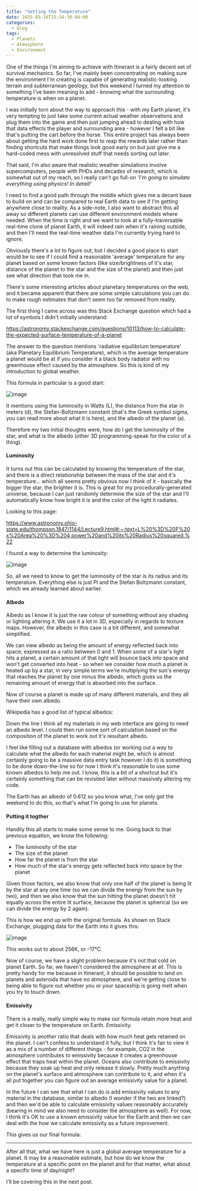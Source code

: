 ```yaml
---
title: "Setting the Temperature"
date: 2025-03-16T15:34:30-04:00
categories:
  - blog
tags:
  - Planets
  - Atmosphere
  - Environment
---
```


One of the things I'm aiming to achieve with Itinerant is a fairly decent set of survival mechanics. So far, I've mainly been concentrating on making sure the environment I'm creating is capable of generating realistic-looking terrain and subterranean geology, but this weekend I turned my attention to something I've been meaning to add - knowing what the surrounding temperature is when on a planet.

I was initially torn about the way to approach this - with my Earth planet, it's very tempting to just take some current actual weather observations and plug them into the game and then just jumping ahead to dealing with how that data effects the player and surrounding area - however I felt a bit like that's putting the cart before the horse. This entire project has always been about getting the hard work done first to reap the rewards later rather than finding shortcuts that make things look good early on but just give me a hard-coded mess with unresolved stuff that needs sorting out later.

That said, I'm also aware that realistic weather simulations involve supercomputers, people with PHDs and decades of research, which is somewhat out of my reach, so I really can't go full-on *'I'm going to simulate everything using physics! In detail!'*

I need to find a good path through the middle which gives me a decent base to build on and can be compared to real Earth data to see if I'm getting anywhere close to reality. As a side-note, I also want to abstract this all away so different planets can use different environment models where needed. When the time is right and we want to look at a fully-traversable real-time clone of planet Earth, it will indeed rain when it's raining outside, and then I'll need the real-time weather data I'm currently trying hard to ignore.

Obviously there's a lot to figure out, but I decided a good place to start would be to see if I could find a reasonable 'average' temperature for any planet based on some known factors (like size/brightness of it's star, distance of the planet to the star and the size of the planet) and then just see what direction that took me in.

There's some interesting articles about planetary temperatures on the web, and it became apparent that there are some simple calculations you can do to make rough estimates that don't seem too far removed from reality.

The first thing I came across was this Stack Exchange question which had a lot of symbols I didn't initially understand:

https://astronomy.stackexchange.com/questions/10113/how-to-calculate-the-expected-surface-temperature-of-a-planet

The answer to the question mentions 'radiative equilibrium temperature' (aka Planetary Equilibrium Temperature), which is the average temperature a planet would be at if you consider it a black body radiator with no greenhouse effect caused by the atmosphere. So this is kind of my introduction to global weather.

This formula in particular is a good start:

![image](https://github.com/user-attachments/assets/aff2c930-e189-4387-ba5f-bff79ddf8499)

It mentions using the luminosity in Watts (L), the distance from the star in meters (d), the Stefan-Boltzmann constant (that's the Greek symbol sigma, you can read more about what it is here), and the albedo of the planet (a).

Therefore my two initial thoughts were, how do I get the luminosity of the star, and what is the albedo (other 3D programming-speak for the color of a thing).

#### Luminosity 

It turns out this can be calculated by knowing the temperature of the star, and there is a direct relationship between the mass of the star and it's temperature... which all seems pretty obvious now I think of it - basically the bigger the star, the brighter it is. This is great for my procedurally-generated universe, because I can just randomly determine the size of the star and I'll automatically know how bright it is and the color of the light it radiates.

Looking to this page:

https://www.astronomy.ohio-state.edu/thompson.1847/1144/Lecture9.html#:~:text=L%20%3D%20F%20x%20Area%20%3D%204,power%20and%20its%20Radius%20squared.%22

I found a way to determine the luminosity:

![image](https://github.com/user-attachments/assets/d27a6b38-c2f4-4155-b8cc-8209453f9773)

So, all we need to know to get the luminosity of the star is its radius and its temperature. Everything else is just Pi and the Stefan Boltzmann constant, which we already learned about earlier.

#### Albedo

Albedo as I know it is just the raw colour of something without any shading or lighting altering it. We use it a lot in 3D, especially in regards to texture maps. However, the albedo in this case is a bit different, and somewhat simplified.

We can view albedo as being the amount of energy reflected back into space, expressed as a ratio between 0 and 1. When some of a star's light hits a planet, a certain amount of that light will bounce back into space and won't get converted into heat - so when we consider how much a planet is heated up by a star, in very simple terms we're multiplying the sun's energy that reaches the planet by one minus the albedo, which gives us the remaining amount of energy that is absorbed into the surface.

Now of course a planet is made up of many different materials, and they all have their own albedo.

Wikipedia has a good list of typical albedos:

Down the line I think all my materials in my web interface are going to need an albedo level. I could then run some sort of calculation based on the composition of the planet to work out it's resultant albedo.

I feel like filling out a database with albedos (or working out a way to calculate what the albedo for each material might be, which is almost certainly going to be a massive data entry task however I do it) is something to be done down-the-line so for now I think it's reasonable to use some known albedos to help me out. I know, this is a bit of a shortcut but it's certainly something that can be revisited later without massively altering my code.

The Earth has an albedo of 0.612 so you know what, I've only got the weekend to do this, so that's what I'm going to use for planets.

#### Putting it togther

Handily this all starts to make some sense to me. Going back to that previous equation, we know the following:

- The luminosity of the star
- The size of the planet
- How far the planet is from the star
- How much of the star's energy gets reflected back into space by the planet

Given those factors, we also know that only one half of the planet is being lit by the star at any one time (so we can divide the energy from the sun by two), and then we also know that the sun hitting the planet doesn't hit equally across the entire lit surface, because the planet is spherical (so we can divide the energy by 2 again).

This is how we end up with the original formula. As shown on Stack Exchange, plugging data for the Earth into it gives this:

![image](https://github.com/user-attachments/assets/a04672a2-dfea-41f6-8a0d-892cf169af33)

This works out to about 256K, or -17°C.

Now of course, we have a slight problem because it's not that cold on planet Earth. So far, we haven't considered the atmosphere at all. This is pretty handy for me because in Itinerant, it should be possible to land on planets and asteroids that have no atmosphere, and we're getting close to being able to figure out whether you or your spaceship is going melt when you try to touch down.

#### Emissivity

There is a really, really simple way to make our formula retain more heat and get it closer to the temperature on Earth. Emissivity.

Emissivity is *another* ratio that deals with how much heat gets retained on the planet. I can't confess to understand it fully, but I think it's fair to view it as a mix of a number of different things - for example, CO2 in the atmosphere contributes to emissivity because it creates a greenhouse effect that traps heat within the planet. Oceans also contribute to emissivity because they soak up heat and only release it slowly. Pretty much anything on the planet's surface and atmosphere can contribute to it, and when it's all put together you can figure out an average emissivity value for a planet.

In the future I can see that what I can do is add emissivity values to any material in the database, similar to albedo (I wonder if the two are linked?) and then we'd be able to calculate emissivity values reasonably accurately (bearing in mind we also need to consider the atmosphere as well). For now, I think it's OK to use a known emissivity value for the Earth and then we can deal with the how we calculate emissivity as a future improvement.

This gives us our final formula:

---

After all that, what we have here is just a global average temperature for a planet. It may be a reasonable estimate, but how do we know the temperature at a specific point on the planet and for that matter, what about a specific time of day/night?

I'll be covering this in the next post.
